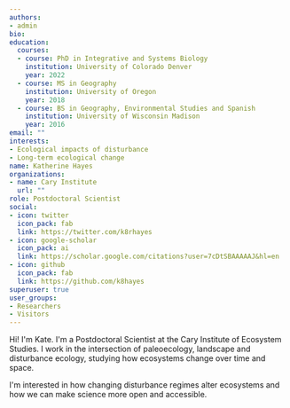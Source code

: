 ```yaml
---
authors:
- admin
bio: 
education:
  courses:
  - course: PhD in Integrative and Systems Biology
    institution: University of Colorado Denver
    year: 2022
  - course: MS in Geography
    institution: University of Oregon
    year: 2018
  - course: BS in Geography, Environmental Studies and Spanish
    institution: University of Wisconsin Madison
    year: 2016
email: ""
interests:
- Ecological impacts of disturbance
- Long-term ecological change
name: Katherine Hayes
organizations:
- name: Cary Institute
  url: ""
role: Postdoctoral Scientist
social:
- icon: twitter
  icon_pack: fab
  link: https://twitter.com/k8rhayes
- icon: google-scholar
  icon_pack: ai
  link: https://scholar.google.com/citations?user=7cDtSBAAAAAJ&hl=en
- icon: github
  icon_pack: fab
  link: https://github.com/k8hayes
superuser: true
user_groups:
- Researchers
- Visitors
---
```


Hi! I'm Kate. I'm a Postdoctoral Scientist at the Cary Institute of Ecosystem Studies. I work in the intersection of paleoecology, landscape and disturbance ecology, studying how ecosystems change over time and space. 

I'm interested in how changing disturbance regimes alter ecosystems and how we can make science more open and accessible. 
